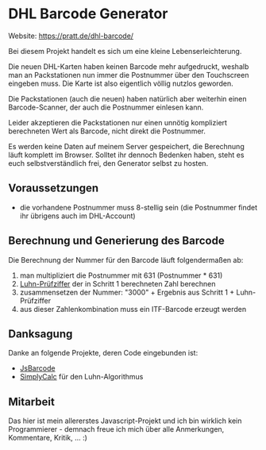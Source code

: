 # DHL Barcode Generator

Website: https://pratt.de/dhl-barcode/

Bei diesem Projekt handelt es sich um eine kleine Lebenserleichterung.

Die neuen DHL-Karten haben keinen Barcode mehr aufgedruckt, weshalb man an Packstationen nun immer die Postnummer über den Touchscreen eingeben muss. Die Karte ist also eigentlich völlig nutzlos geworden.

Die Packstationen (auch die neuen) haben natürlich aber weiterhin einen Barcode-Scanner, der auch die Postnummer einlesen kann.

Leider akzeptieren die Packstationen nur einen unnötig kompliziert berechneten Wert als Barcode, nicht direkt die Postnummer. 

Es werden keine Daten auf meinem Server gespeichert, die Berechnung läuft komplett im Browser. Solltet ihr dennoch Bedenken haben, steht es euch selbstverständlich frei, den Generator selbst zu hosten.

## Voraussetzungen

- die vorhandene Postnummer muss 8-stellig sein (die Postnummer findet ihr übrigens auch im DHL-Account)

## Berechnung und Generierung des Barcode

Die Berechnung der Nummer für den Barcode läuft folgendermaßen ab:

1. man multipliziert die Postnummer mit 631 (Postnummer * 631)
2. [Luhn-Prüfziffer](https://de.wikipedia.org/wiki/Luhn-Algorithmus) der in Schritt 1 berechneten Zahl berechnen
3. zusammensetzen der Nummer: "3000" + Ergebnis aus Schritt 1 + Luhn-Prüfziffer
4. aus dieser Zahlenkombination muss ein ITF-Barcode erzeugt werden

## Danksagung

Danke an folgende Projekte, deren Code eingebunden ist:

- [JsBarcode](https://github.com/lindell/JsBarcode)
- [SimplyCalc](https://simplycalc.com/luhn-source.php#:~:text=The%20Luhn%20algorithm%2C%20a%20simple,is%20in%20the%20public%20domain.) für den Luhn-Algorithmus

## Mitarbeit

Das hier ist mein allererstes Javascript-Projekt und ich bin wirklich kein Programmierer - demnach freue ich mich über alle Anmerkungen, Kommentare, Kritik, ... :)